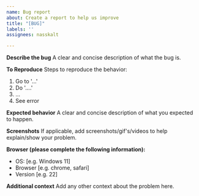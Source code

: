 ```yaml
---
name: Bug report
about: Create a report to help us improve
title: "[BUG]"
labels: ''
assignees: nasskalt

---
```


**Describe the bug**
A clear and concise description of what the bug is.

**To Reproduce**
Steps to reproduce the behavior:
1. Go to '...'
2. Do '....'
3. ...
4. See error

**Expected behavior**
A clear and concise description of what you expected to happen.

**Screenshots**
If applicable, add screenshots/gif's/videos to help explain/show your problem.

**Browser (please complete the following information):**
 - OS: [e.g. Windows 11]
 - Browser [e.g. chrome, safari]
 - Version [e.g. 22]

**Additional context**
Add any other context about the problem here.
